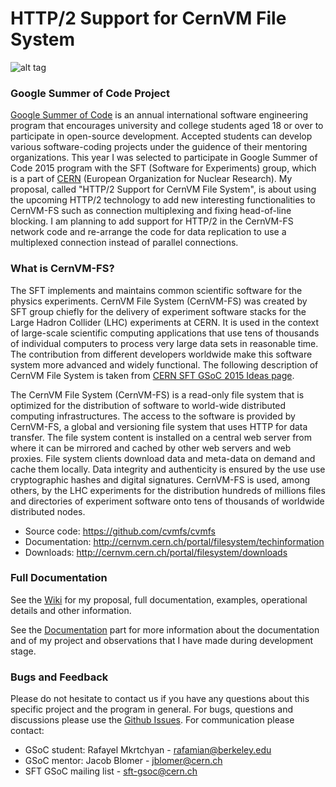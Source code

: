 # HTTP/2 Support for CernVM File System
![alt tag](https://cloud.githubusercontent.com/assets/5885065/7506024/f50b859a-f40e-11e4-809a-c9357ff0c98a.png)

### Google Summer of Code Project

   [Google Summer of Code][web1] is an annual international software engineering program that encourages university and college students aged 18 or over to participate in open-source development. Accepted students can develop various software-coding projects under the guidence of their mentoring organizations. This year I was selected to participate in Google Summer of Code 2015 program with the SFT (Software for Experiments) group, which is a part of [CERN][web2] (European Organization for Nuclear Research). My proposal, called "HTTP/2 Support for CernVM File System", is about using the upcoming HTTP/2 technology to add new interesting functionalities to CernVM-FS such as connection multiplexing and fixing head-of-line blocking. I am planning to add support for HTTP/2 in the CernVM-FS network code and re-arrange the code for data replication to use a multiplexed connection instead of parallel connections. 

### What is CernVM-FS?

   The SFT implements and maintains common scientific software for the physics experiments. CernVM File System (CernVM-FS) was created by SFT group chiefly for the delivery of experiment software stacks for the Large Hadron Collider (LHC) experiments at CERN. It is used in the context of large-scale scientific computing applications that use tens of thousands of individual computers to process very large data sets in reasonable time. The contribution from different developers worldwide make this software system more advanced and widely functional. The following description of CernVM File System is taken from [CERN SFT GSoC 2015 Ideas page][web3].

   The CernVM File System (CernVM-FS) is a read-only file system that is optimized for the distribution of software to world-wide distributed computing infrastructures. The access to the software is provided by CernVM-FS, a global and versioning file system that uses HTTP for data transfer. The file system content is installed on a central web server from where it can be mirrored and cached by other web servers and web proxies.  File system clients download data and meta-data on demand and cache them locally.  Data integrity and authenticity is ensured by the use use cryptographic hashes and digital signatures.  CernVM-FS is used, among others, by the LHC experiments for the distribution hundreds of millions files and directories of experiment software onto tens of thousands of worldwide distributed nodes.

* Source code: https://github.com/cvmfs/cvmfs
* Documentation: http://cernvm.cern.ch/portal/filesystem/techinformation
* Downloads: http://cernvm.cern.ch/portal/filesystem/downloads

### Full Documentation

See the [Wiki][web4] for my proposal, full documentation, examples, operational details and other information.

See the [Documentation][web6] part for more information about the documentation and of my project and observations that I have made during development stage.

### Bugs and Feedback

Please do not hesitate to contact us if you have any questions about this specific project and the program in general. For bugs, questions and discussions please use the [Github Issues][web5]. For communication please contact:

* GSoC student: Rafayel Mkrtchyan - rafamian@berkeley.edu
* GSoC mentor:  Jacob Blomer - jblomer@cern.ch
* SFT GSoC mailing list - sft-gsoc@cern.ch

[web1]: https://www.google-melange.com
[web2]: http://home.web.cern.ch
[web3]: http://ph-dep-sft.web.cern.ch/article/175948
[web4]: https://github.com/MicBrain/GSoC_CernVM-FS/wiki
[web5]: https://github.com/MicBrain/GSoC_CernVM-FS/issues
[web6]: https://github.com/MicBrain/GSoC_CernVM-FS/wiki/Documentation


































